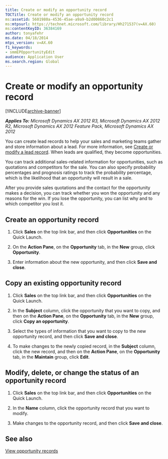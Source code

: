 ```yaml
---
title: Create or modify an opportunity record
TOCTitle: Create or modify an opportunity record
ms:assetid: 5601980a-4536-45ae-a9a9-b2d00860c2c1
ms:mtpsurl: https://technet.microsoft.com/library/Hh271537(v=AX.60)
ms:contentKeyID: 36384169
author: tonyafehr
ms.date: 04/18/2014
mtps_version: v=AX.60
f1_keywords:
- smmEPOpportunityEdit
audience: Application User
ms.search.region: Global
---
```


# Create or modify an opportunity record 


[!INCLUDE[archive-banner](includes/archive-banner.md)]


_**Applies To:** Microsoft Dynamics AX 2012 R3, Microsoft Dynamics AX 2012 R2, Microsoft Dynamics AX 2012 Feature Pack, Microsoft Dynamics AX 2012_

You can create lead records to help your sales and marketing teams gather and store information about a lead. For more information, see [Create or modify a lead record](create-or-modify-a-lead-record.md). When leads are qualified, they become opportunities.

You can track additional sales-related information for opportunities, such as quotations and competitors for the sale. You can also specify probability percentages and prognosis ratings to track the probability percentage, which is the likelihood that an opportunity will result in a sale.

After you provide sales quotations and the contact for the opportunity makes a decision, you can track whether you won the opportunity and any reasons for the win. If you lose the opportunity, you can list why and to which competitor you lost it.

## Create an opportunity record

1.  Click **Sales** on the top link bar, and then click **Opportunities** on the Quick Launch.

2.  On the **Action Pane**, on the **Opportunity** tab, in the **New** group, click **Opportunity**.

3.  Enter information about the new opportunity, and then click **Save and close**.

## Copy an existing opportunity record

1.  Click **Sales** on the top link bar, and then click **Opportunities** on the Quick Launch.

2.  In the **Subject** column, click the opportunity that you want to copy, and then on the **Action Pane**, on the **Opportunity** tab, in the **New** group, click **Copy an opportunity**.

3.  Select the types of information that you want to copy to the new opportunity record, and then click **Save and close**.

4.  To make changes to the newly copied record, in the **Subject** column, click the new record, and then on the **Action Pane**, on the **Opportunity** tab, in the **Maintain** group, click **Edit**.

## Modify, delete, or change the status of an opportunity record

1.  Click **Sales** on the top link bar, and then click **Opportunities** on the Quick Launch.

2.  In the **Name** column, click the opportunity record that you want to modify.

3.  Make changes to the opportunity record, and then click **Save and close**.

## See also

[View opportunity records](view-opportunity-records.md)

  


